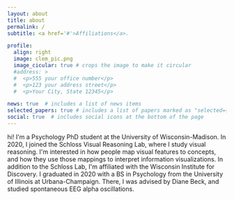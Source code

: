 ```yaml
---
layout: about
title: about
permalink: /
subtitle: <a href='#'>Affiliations</a>. 

profile:
  align: right
  image: clem_pic.png
  image_cicular: true # crops the image to make it circular
  #address: >
  #  <p>555 your office number</p>
  #  <p>123 your address street</p>
  #  <p>Your City, State 12345</p>

news: true  # includes a list of news items
selected_papers: true # includes a list of papers marked as "selected={true}"
social: true  # includes social icons at the bottom of the page
---
```


hi!
I'm a Psychology PhD student at the University of Wisconsin-Madison.
In 2020, I joined the Schloss Visual Reasoning Lab, where I study visual reasoning. I'm interested in how people map visual features to concepts, and how they use those mappings to interpret information visualizations. In addition to the Schloss Lab, I'm affiliated with the Wisconsin Institute for Discovery.
I graduated in 2020 with a BS in Psychology from the University of Illinois at Urbana-Champaign. There, I was advised by Diane Beck, and studied spontaneous EEG alpha oscillations.